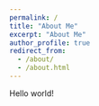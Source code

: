 ```yaml
---
permalink: /
title: "About Me"
excerpt: "About Me"
author_profile: true
redirect_from: 
  - /about/
  - /about.html
---
```


Hello world!

